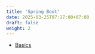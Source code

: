 ```yaml
---
title: 'Spring Boot'
date: 2025-03-25T07:17:00+07:00
draft: false
weight: 2
---
```


- [Basics](./basics)
